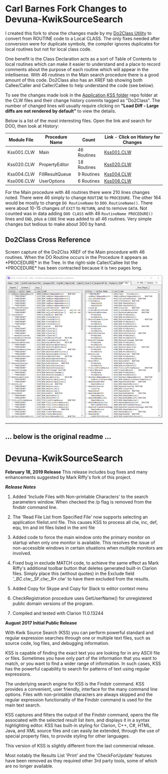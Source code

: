 # Carl Barnes Fork Changes to Devuna-KwikSourceSearch #

I created this fork to show the changes made by my [Do2Class Utility](https://github.com/CarlTBarnes/Do2Class) to convert from ROUTINE code to a Local CLASS. The only fixes needed after conversion were for duplicate symbols, the compiler ignores duplicates for local routines but not for local class code. 

One benefit is the Class Declaration acts as a sort of Table of Contents to local routines which can make it easier to understand and a place to record comments about the purpose of each routine which will appear in the intellisense. With 46 routines in the Main search procedure there is a good amount of this code. Do2Class also has an XREF tab showing both Callee/Caller and Caller/Callee to help understand the code (see below).

To see the changes made look in the [Application KSS folder](https://github.com/CarlTBarnes/Devuna-KwikSourceSearch/tree/master/application/kss) repo folder at the CLW files and their change history commits tagged as "Do2Class". The number of changed lines will usually require clicking on **"Load Diff - Large diffs are not rendered by default"** to view the details.

Below is a list of the most interesting files. Open the link and search for DOO, then look at History:

| Module File | Procedure Name | Count | Link - Click on History for Changes|
|---|---|---|---|
| Kss001.CLW | Main            | 46 Routines | [Kss001.CLW](https://github.com/CarlTBarnes/Devuna-KwikSourceSearch/blob/master/application/kss/kss001.clw) |
| Kss020.CLW | PropertyEditor  | 18 Routines | [Kss020.CLW](https://github.com/CarlTBarnes/Devuna-KwikSourceSearch/blob/master/application/kss/kss020.clw) |
| Kss004.CLW | FillResultQueue | 9 Routines  | [Kss004.CLW](https://github.com/CarlTBarnes/Devuna-KwikSourceSearch/blob/master/application/kss/kss004.clw) |
| Kss006.CLW | UserOptions     | 6 Routines  | [Kss006.CLW](https://github.com/CarlTBarnes/Devuna-KwikSourceSearch/blob/master/application/kss/kss006.clw) |

For the Main procedure with 46 routines there were 210 lines changes noted. There were 46 simply to change `ROUTINE` to `PROCEDURE`. The other 164 would be mostly to change `DO RoutineName` to `DOO.RoutineName()`. There were about 10-15 changes of `EXIT` to `RETURN`, and to remove `DATA`. Not counted was in data adding `DOO CLASS` with 46 `RoutineName PROCEDURE()` lines  and `END`, plus a `CODE` line was added to all 46 routines. Very simple changes but tedious to make about 300 by hand.

## Do2Class Cross Reference ##

Screen capture of the Do2Clss XREF of the Main procedure with 46 routines. When the DO Routine occurs in the Procedure it appears as \*PROCEDURE\* in the Tree. In the right-side Caller/Callee list the \*PROCEDURE\* has been contracted because it is two pages long.

![Do2Class XREF](Do2ClassXREF.png)

---
... below is the original readme ...
---
# Devuna-KwikSourceSearch #

**February 18, 2019 Release**
This release includes bug fixes and many enhancements suggested by Mark Riffy's fork of this project.  

***Release Notes***

1) Added 'Include Files with Non-printable Characters' to the search parameters window.  When checked the /p flag is removed from the findstr command line.
   
2) The 'Read File List from Specified File' now supports selecting an application filelist.xml file.     This causes KSS to process all clw, inc, def, equ, trn and int files listed in the xml file
   
3) Added code to force the main window onto the primary monitor on startup when only one monitor is available.  This resolves the issue of non-accessible windows in certain situations when multiple monitors are involved.

4) Fixed bug in exclude MATCH code, to achieve the same effect as Mark Riffy's additional toolbar button that deletes generated built-in Clarion files.  Simply place this (without quotes) in the Exclude field '*_BC*.clw;*_SF.clw;*_R*.clw' to have them excluded from the results.

5) Added Copy for Skype and Copy for Slack to editor context menu

6) CheckRegistration procedure uses GetUserName() for unregistered public domain versions of the program.

7) Compiled and tested with Clarion 11.0.13244

**August 2017 Initial Public Release**

With Kwik Source Search (KSS) you can perform powerful standard and regular expression searches through one or multiple text files, such as source code, log files, and debugging information.

KSS is capable of finding the exact text you are looking for in any ASCII file or files. Sometimes you have only part of the information that you want to match, or you want to find a wider range of information. In such cases, KSS has the powerful capability to search for patterns of text using regular expressions.

The underlying search engine for KSS is the Findstr command. KSS provides a convenient, user friendly, interface for the many command line options. Files with non-printable characters are always skipped and the regular expression functionality of the Findstr command is used for the main text search.

KSS captures and filters the output of the Findstr command, opens the file associated with the selected result list item, and displays it in a syntax highlighting editor. KSS has built-in styling for Clarion, C++, C#, HTML, Java, and XML source files and can easily be extended, through the use of special property files, to provide styling for other languages.


This version of KSS is slightly different from the last commercial release.

Most notably the Results List 'Print' and the 'CheckForUpdate' features have been removed as they required other 3rd party tools, some of which are no longer available.

